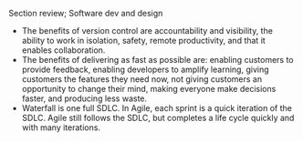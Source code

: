 Section review; Software dev and design
  -	The benefits of version control are accountability and visibility, the ability to work in isolation, safety, remote productivity, and that it enables collaboration.
  -	The benefits of delivering as fast as possible are: enabling customers to provide feedback, enabling developers to amplify learning, giving customers the features they need now, not giving customers an opportunity to change their mind, making everyone make decisions faster, and producing less waste.
  -	Waterfall is one full SDLC. In Agile, each sprint is a quick iteration of the SDLC. Agile still follows the SDLC, but completes a life cycle quickly and with many iterations.
  
